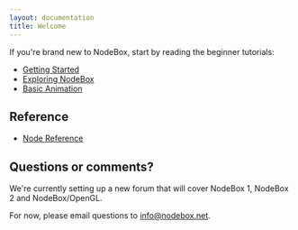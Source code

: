 ```yaml
---
layout: documentation
title: Welcome
---
```

If you're brand new to NodeBox, start by reading the beginner tutorials:

* [Getting Started](tutorial/getting-started.html)
* [Exploring NodeBox](tutorial/exploring.html)
* [Basic Animation](tutorial/animation.html)

Reference
---------

* [Node Reference](nodes/)

Questions or comments?
----------------------
We're currently setting up a new forum that will cover NodeBox 1, NodeBox 2 and NodeBox/OpenGL.

For now, please email questions to <info@nodebox.net>.

